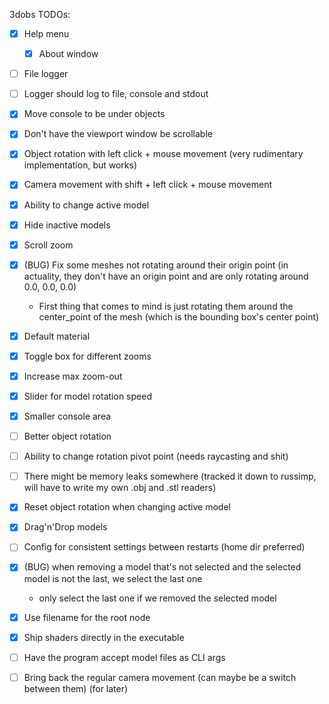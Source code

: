 3dobs TODOs:
 - [x] Help menu
     - [x] About window
 - [ ] File logger
 - [ ] Logger should log to file, console and stdout
 - [x] Move console to be under objects
 - [x] Don't have the viewport window be scrollable
 - [x] Object rotation with left click + mouse movement (very rudimentary implementation, but works)
 - [x] Camera movement with shift + left click + mouse movement
 - [x] Ability to change active model
 - [x] Hide inactive models
 - [x] Scroll zoom
 - [x] (BUG) Fix some meshes not rotating around their origin point (in actuality, they don't have an origin point and are only rotating around 0.0, 0.0, 0.0)
     - First thing that comes to mind is just rotating them around the center_point of the mesh (which is the bounding box's center point)
 - [x] Default material
 - [x] Toggle box for different zooms
 - [x] Increase max zoom-out
 - [x] Slider for model rotation speed
 - [x] Smaller console area
 - [ ] Better object rotation
 - [ ] Ability to change rotation pivot point (needs raycasting and shit)
 - [ ] There might be memory leaks somewhere (tracked it down to russimp, will have to write my own .obj and .stl readers)
 - [x] Reset object rotation when changing active model
 - [x] Drag'n'Drop models
 - [ ] Config for consistent settings between restarts (home dir preferred)
 - [x] (BUG) when removing a model that's not selected and the selected model is not the last, we select the last one
     - only select the last one if we removed the selected model
 - [x] Use filename for the root node
 - [x] Ship shaders directly in the executable
 - [ ] Have the program accept model files as CLI args

 - [ ] Bring back the regular camera movement (can maybe be a switch between them) (for later)
